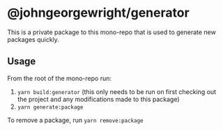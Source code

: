 # @johngeorgewright/generator

This is a private package to this mono-repo that is used to generate new packages quickly.

## Usage

From the root of the mono-repo run:

1. `yarn build:generator` (this only needs to be run on first checking out the project and any modifications made to this package)
1. `yarn generate:package`

To remove a package, run `yarn remove:package`
